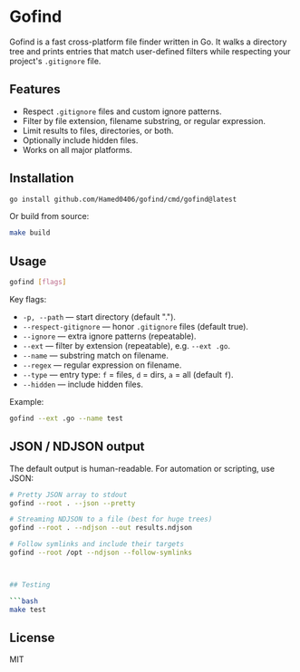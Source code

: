 # Gofind

Gofind is a fast cross-platform file finder written in Go. It walks a directory tree and prints entries that match user-defined filters while respecting your project's `.gitignore` file.

## Features

- Respect `.gitignore` files and custom ignore patterns.
- Filter by file extension, filename substring, or regular expression.
- Limit results to files, directories, or both.
- Optionally include hidden files.
- Works on all major platforms.

## Installation

```bash
go install github.com/Hamed0406/gofind/cmd/gofind@latest
```

Or build from source:

```bash
make build
```

## Usage

```bash
gofind [flags]
```

Key flags:

- `-p, --path` — start directory (default ".").
- `--respect-gitignore` — honor `.gitignore` files (default true).
- `--ignore` — extra ignore patterns (repeatable).
- `--ext` — filter by extension (repeatable), e.g. `--ext .go`.
- `--name` — substring match on filename.
- `--regex` — regular expression on filename.
- `--type` — entry type: `f` = files, `d` = dirs, `a` = all (default `f`).
- `--hidden` — include hidden files.

Example:

```bash
gofind --ext .go --name test
```

## JSON / NDJSON output

The default output is human-readable. For automation or scripting, use JSON:

```bash
# Pretty JSON array to stdout
gofind --root . --json --pretty

# Streaming NDJSON to a file (best for huge trees)
gofind --root . --ndjson --out results.ndjson

# Follow symlinks and include their targets
gofind --root /opt --ndjson --follow-symlinks



## Testing

```bash
make test
```

## License

MIT
